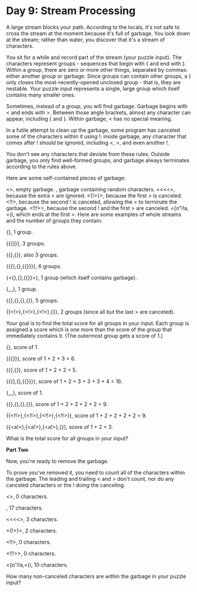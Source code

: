 # Day 9: Stream Processing

A large stream blocks your path. According to the locals, it's not safe to cross the stream at the moment because it's full of garbage. You look down at the stream; rather than water, you discover that it's a stream of characters.

You sit for a while and record part of the stream (your puzzle input). The characters represent groups - sequences that begin with { and end with }. Within a group, there are zero or more other things, separated by commas: either another group or garbage. Since groups can contain other groups, a } only closes the most-recently-opened unclosed group - that is, they are nestable. Your puzzle input represents a single, large group which itself contains many smaller ones.

Sometimes, instead of a group, you will find garbage. Garbage begins with < and ends with >. Between those angle brackets, almost any character can appear, including { and }. Within garbage, < has no special meaning.

In a futile attempt to clean up the garbage, some program has canceled some of the characters within it using !: inside garbage, any character that comes after ! should be ignored, including <, >, and even another !.

You don't see any characters that deviate from these rules. Outside garbage, you only find well-formed groups, and garbage always terminates according to the rules above.

Here are some self-contained pieces of garbage:

<>, empty garbage.
<random characters>, garbage containing random characters.
<<<<>, because the extra < are ignored.
<{!>}>, because the first > is canceled.
<!!>, because the second ! is canceled, allowing the > to terminate the garbage.
<!!!>>, because the second ! and the first > are canceled.
<{o"i!a,<{i<a>, which ends at the first >.
Here are some examples of whole streams and the number of groups they contain:

{}, 1 group.

{{{}}}, 3 groups.

{{},{}}, also 3 groups.

{{{},{},{{}}}}, 6 groups.

{<{},{},{{}}>}, 1 group (which itself contains garbage).

{<a>,<a>,<a>,<a>}, 1 group.

{{<a>},{<a>},{<a>},{<a>}}, 5 groups.

{{<!>},{<!>},{<!>},{<a>}}, 2 groups (since all but the last > are canceled).

Your goal is to find the total score for all groups in your input. Each group is assigned a score which is one more than the score of the group that immediately contains it. (The outermost group gets a score of 1.)

{}, score of 1.

{{{}}}, score of 1 + 2 + 3 = 6.

{{},{}}, score of 1 + 2 + 2 = 5.

{{{},{},{{}}}}, score of 1 + 2 + 3 + 3 + 3 + 4 = 16.

{<a>,<a>,<a>,<a>}, score of 1.

{{<ab>},{<ab>},{<ab>},{<ab>}}, score of 1 + 2 + 2 + 2 + 2 = 9.

{{<!!>},{<!!>},{<!!>},{<!!>}}, score of 1 + 2 + 2 + 2 + 2 = 9.

{{<a!>},{<a!>},{<a!>},{<ab>}}, score of 1 + 2 = 3.

What is the total score for all groups in your input?

**Part Two**

Now, you're ready to remove the garbage.

To prove you've removed it, you need to count all of the characters within the garbage. The leading and trailing < and > don't count, nor do any canceled characters or the ! doing the canceling.

<>, 0 characters.

<random characters>, 17 characters.

<<<<>, 3 characters.

<{!>}>, 2 characters.

<!!>, 0 characters.

<!!!>>, 0 characters.

<{o"i!a,<{i<a>, 10 characters.

How many non-canceled characters are within the garbage in your puzzle input?
